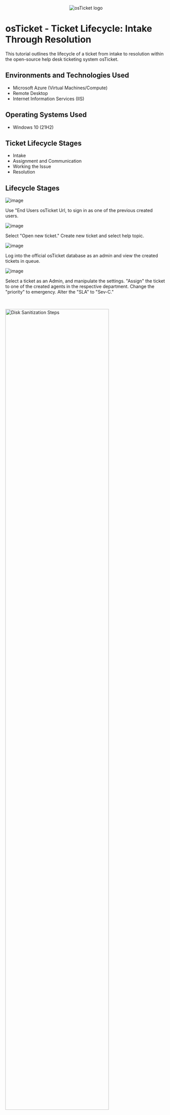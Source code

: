 <p align="center">
<img src="https://i.imgur.com/Clzj7Xs.png" alt="osTicket logo"/>
</p>

<h1>osTicket - Ticket Lifecycle: Intake Through Resolution</h1>
This tutorial outlines the lifecycle of a ticket from intake to resolution within the open-source help desk ticketing system osTicket.<br />




<h2>Environments and Technologies Used</h2>

- Microsoft Azure (Virtual Machines/Compute)
- Remote Desktop
- Internet Information Services (IIS)

<h2>Operating Systems Used </h2>

- Windows 10</b> (21H2)

<h2>Ticket Lifecycle Stages</h2>

- Intake
- Assignment and Communication
- Working the Issue
- Resolution

<h2>Lifecycle Stages</h2>


![image](https://github.com/Chrismcclendon0/ticket-lifecycle/assets/144953146/a3b3dd82-1937-45b3-97f2-c877fd55af08)

Use "End Users osTicket Url, to sign in as one of the previous created users. 

![image](https://github.com/Chrismcclendon0/ticket-lifecycle/assets/144953146/3179fc6f-ab6d-447c-aa50-aad645b80f69)

Select "Open new ticket." Create new ticket and select help topic.

![image](https://github.com/Chrismcclendon0/ticket-lifecycle/assets/144953146/a40a2f5a-f217-49f7-8dcb-ca9ce02ffb8a)

Log into the official osTicket database as an admin and view the created tickets in queue.

![image](https://github.com/Chrismcclendon0/ticket-lifecycle/assets/144953146/bf8446a5-8c09-4361-a8ce-f9f16d0c67b9)

Select a ticket as an Admin, and manipulate the settings. "Assign" the ticket to one of the created agents in the respective department. Change the "priority" to emergency. Alter the "SLA" to "Sev-C." 
</p>
<br />

<p>
<img src="https://i.imgur.com/DJmEXEB.png" height="80%" width="80%" alt="Disk Sanitization Steps"/>
</p>
<p>
Lorem ipsum dolor sit amet, consectetur adipiscing elit, sed do eiusmod tempor incididunt ut labore et dolore magna aliqua. Ut enim ad minim veniam, quis nostrud exercitation ullamco laboris nisi ut aliquip ex ea commodo consequat. Duis aute irure dolor in reprehenderit in voluptate velit esse cillum dolore eu fugiat nulla pariatur.
</p>
<br />

<p>
<img src="https://i.imgur.com/DJmEXEB.png" height="80%" width="80%" alt="Disk Sanitization Steps"/>
</p>
<p>
Lorem ipsum dolor sit amet, consectetur adipiscing elit, sed do eiusmod tempor incididunt ut labore et dolore magna aliqua. Ut enim ad minim veniam, quis nostrud exercitation ullamco laboris nisi ut aliquip ex ea commodo consequat. Duis aute irure dolor in reprehenderit in voluptate velit esse cillum dolore eu fugiat nulla pariatur.
</p>
<br />
